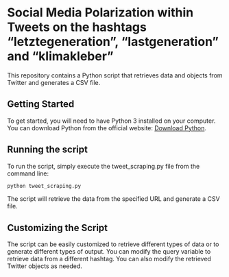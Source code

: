 # Social Media Polarization within Tweets on the hashtags “letztegeneration”, “lastgeneration” and “klimakleber”
This repository contains a Python script that retrieves data and objects from Twitter and generates a CSV file.

## Getting Started
To get started, you will need to have Python 3 installed on your computer. You can download Python from the official website: [Download Python](https://www.python.org/downloads/).

## Running the script
To run the script, simply execute the tweet_scraping.py file from the command line:
```python
python tweet_scraping.py
```
The script will retrieve the data from the specified URL and generate a CSV file.

## Customizing the Script
The script can be easily customized to retrieve different types of data or to generate different types of output. You can modify the query variable to retrieve data from a different hashtag. You can also modify the retrieved Twitter objects as needed.
